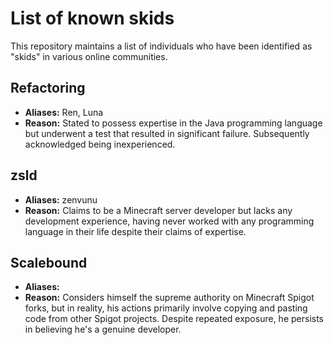 # List of known skids

This repository maintains a list of individuals who have been identified as "skids" in various online communities.

## Refactoring
- <b>Aliases:</b> Ren, Luna
- <b>Reason:</b> Stated to possess expertise in the Java programming language but underwent a test that resulted in significant failure. Subsequently acknowledged being inexperienced.

## zsld
- <b>Aliases:</b> zenvunu
- <b>Reason:</b> Claims to be a Minecraft server developer but lacks any development experience, having never worked with any programming language in their life despite their claims of expertise.

## Scalebound
- <b>Aliases:</b>
- <b>Reason:</b> Considers himself the supreme authority on Minecraft Spigot forks, but in reality, his actions primarily involve copying and pasting code from other Spigot projects. Despite repeated exposure, he persists in believing he's a genuine developer.